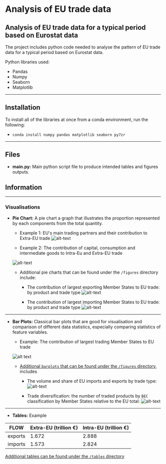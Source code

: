 # Analysis of EU trade data

## Analysis of EU trade data for a typical period based on Eurostat data
The project includes python code needed to analyse the pattern of EU trade data for a typical period based on Eurostat data.

Python libraries used:
- Pandas
- Numpy
- Seaborn
- Matplotlib

---

## Installation
To install all of the libraries at once from a conda environment, run the following:

- `conda install numpy pandas matplotlib seaborn py7zr`

---

## Files
- **main.py:** Main python script file to produce intended tables and figures outputs.


## Information
---

### Visualisations
- **Pie Chart:** A pie chart a graph that illustrates the proportion represented by each components from the total quantity.

    - Example 1: EU's main trading partners and their contribution to Extra-EU trade
    ![alt-text](https://github.com/derecode/TradeDataAnalysis/blob/main/figures/Major_trading_partners_and_their_shares_in_Extra-EU.png)


    - Example 2: The contribution of capital, consumption and intermediate goods to Intra-Eu and Extra-EU trade

    ![alt-text](https://github.com/derecode/TradeDataAnalysis/blob/main/figures/EU_trade_flows_by_BEC_product_category_and_trade_type.png)

    - Additional pie charts that can be found under the `/figures` directory include:
        - The contribution of largest exporting Member States to EU trade: by product and trade type
        ![alt-text](https://github.com/derecode/TradeDataAnalysis/blob/main/figures/Largest_exporting_Members_States_by_BEC_product_category.png)
  
  
        - The contribution of largest importing Member States to EU trade: by product and trade type
         ![alt-text](https://github.com/derecode/TradeDataAnalysis/blob/main/figures/Largest_importing_Members_States_by_BEC_product_category.png)

---
  
- **Bar Plots:** Classical bar plots that are good for visualisation and comparison of different data statistics, especially comparing statistics of feature variables.

    - Example: The contribution of largest trading Member States to EU trade

     ![alt text](https://github.com/derecode/TradeDataAnalysis/blob/main/figures/Contribution_of_EU_Member_States_to_intra-EU_and_extra-EU_trade.png)
    - [Additional `barplots` that can be found under the `/figures` directory](https://github.com/derecode/TradeDataAnalysis/blob/main/figures), includes
        - The volume and share of EU imports and exports by trade type:
         ![alt-text](https://github.com/derecode/TradeDataAnalysis/blob/main/figures/volume_and_share_of_EU_imports_and_exports_by_trade_type.png)
        
        - Trade diversification: the number of traded products by `BEC` classification by Member States relative to the EU total:
         ![alt-text](https://github.com/derecode/TradeDataAnalysis/blob/main/figures/Share_of_the_number_of_imported_and_exported_products_from_the_EU_total.png)

---

- **Tables:** Example

|FLOW   |Extra-EU (trillion €)|Intra-EU (trillion €)|
|-------|---------------------|---------------------|
|exports|1.672                |2.888                |
|imports|1.573                |2.824                |

[Additional tables can be found under the `/tables` directory](https://github.com/derecode/TradeDataAnalysis/blob/main/tables)